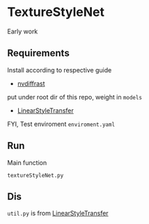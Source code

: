 # TextureStyleNet
 
Early work

## Requirements
Install according to respective guide 

- [nvdiffrast](https://github.com/NVlabs/nvdiffrast)

put under root dir of this repo, weight in `models`

- [LinearStyleTransfer](https://github.com/sunshineatnoon/LinearStyleTransfer)

FYI, Test enviroment `enviroment.yaml`

## Run

Main function
``` 
textureStyleNet.py 
```

## Dis

`util.py` is from [LinearStyleTransfer](https://github.com/sunshineatnoon/LinearStyleTransfer)